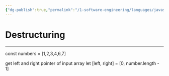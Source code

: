 ```yaml
---
{"dg-publish":true,"permalink":"/1-software-engineering/languages/javascript/destructuring/","tags":["code/javascript","type/permanent"],"created":"2023-07-24T07:25:05.975-05:00","updated":"2023-09-05T14:30:15.267-05:00"}
---
```


# Destructuring
---
const numbers = [1,2,3,4,6,7]

get left and right pointer of input array
let [left, right] = [0, number.length - 1]
